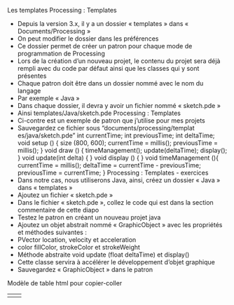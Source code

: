 Les templates
Processing : Templates
- Depuis la version 3.x, il y a un dossier « templates » dans
« Documents/Processing »
- On peut modifier le dossier dans les préférences
- Ce dossier permet de créer un patron pour chaque mode de
programmation de Processing
- Lors de la création d’un nouveau projet, le contenu du projet sera
déjà rempli avec du code par défaut ainsi que les classes qui y sont
présentes
- Chaque patron doit être dans un dossier nommé avec le nom du
langage
- Par exemple « Java »
- Dans chaque dossier, il devra y avoir un fichier nommé « sketch.pde »
- Ainsi templates/Java/sketch.pde
Processing : Templates
- Ci-contre est un exemple de
patron que j’utilise pour mes
projets
- Sauvegardez ce fichier sous
“documents/processing/templat
es/java/sketch.pde”
int currentTime;
int previousTime;
int deltaTime;
void setup () {
size (800, 600);
currentTime = millis();
previousTime = millis();
}
void draw () {
timeManagement();
update(deltaTime);
display();
}
void update(int delta) {
}
void display () {
}
void timeManagement (){
currentTime = millis();
deltaTime = currentTime - previousTime;
previousTime = currentTime;
}
Processing : Templates - exercices
- Dans notre cas, nous utiliserons Java, ainsi, créez un dossier « Java »
dans « templates »
- Ajoutez un fichier « sketch.pde »
- Dans le fichier « sketch.pde », collez le code qui est dans la section
commentaire de cette diapo
- Testez le patron en créant un nouveau projet java
- Ajoutez un objet abstrait nommé « GraphicObject » avec les
propriétés et méthodes suivantes :
- PVector location, velocity et acceleration
- color fillColor, strokeColor et strokeWeight
- Méthode abstraite void update (float deltaTime) et display()
- Cette classe servira à accélérer le développement d’objet graphique
- Sauvegardez « GraphicObject » dans le patron


Modèle de table html pour copier-coller
<table style="border: none;">

<tr>
<td>

</td>
<td>

</td>
</tr>
</table>